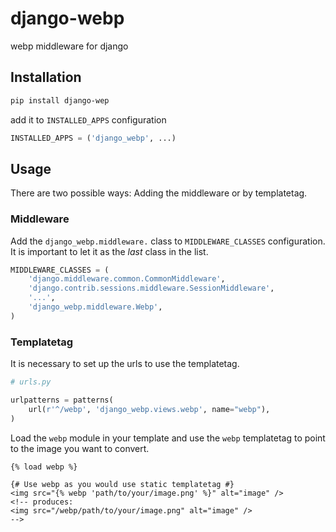 django-webp
===========

webp middleware for django


## Installation

```sh
pip install django-wep
```

add it to `INSTALLED_APPS` configuration

```python
INSTALLED_APPS = ('django_webp', ...)
```

## Usage

There are two possible ways: Adding the middleware or by templatetag.

### Middleware

Add the `django_webp.middleware.` class to `MIDDLEWARE_CLASSES` configuration.
It is important to let it as the *last* class in the list.

```python
MIDDLEWARE_CLASSES = (
    'django.middleware.common.CommonMiddleware',
    'django.contrib.sessions.middleware.SessionMiddleware',
    '...',
    'django_webp.middleware.Webp',
)
```


### Templatetag

It is necessary to set up the urls to use the templatetag.

```python
# urls.py

urlpatterns = patterns(
    url(r'^/webp', 'django_webp.views.webp', name="webp"),
)
```

Load the `webp` module in your template and use the `webp` templatetag to point
to the image you want to convert.

```django
{% load webp %}

{# Use webp as you would use static templatetag #}
<img src="{% webp 'path/to/your/image.png' %}" alt="image" />
<!-- produces:
<img src="/webp/path/to/your/image.png" alt="image" />
-->
```
